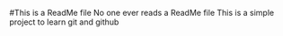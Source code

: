 #This is a ReadMe file
No one ever reads a ReadMe file
This is a simple project to learn git and github
